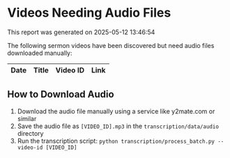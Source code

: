 # Videos Needing Audio Files

This report was generated on 2025-05-12 13:46:54

The following sermon videos have been discovered but need audio files downloaded manually:

| Date | Title | Video ID | Link |
|------|-------|----------|------|

## How to Download Audio

1. Download the audio file manually using a service like y2mate.com or similar
2. Save the audio file as `[VIDEO_ID].mp3` in the `transcription/data/audio` directory
3. Run the transcription script: `python transcription/process_batch.py --video-id [VIDEO_ID]`
